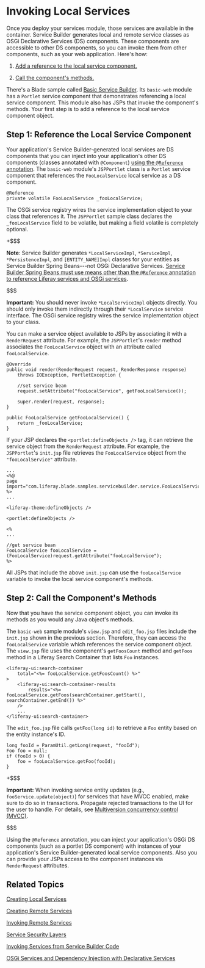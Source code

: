 # Invoking Local Services [](id=invoking-local-services)

Once you deploy your services module, those services are available in the
container. Service Builder generates local and remote service classes as OSGi
Declarative Services (DS) components. These components are accessible to other
DS components, so you can invoke them from other components, such as your web
application. Here's how:

1. [Add a reference to the local service component.](#step-1-reference-the-local-service-component) 

2. [Call the component's methods.](#step-2-call-the-service-component-methods)

There's a Blade sample called 
[Basic Service Builder](/develop/reference/-/knowledge_base/7-1/service-builder-samples).
Its `basic-web` module has a `Portlet` service component that demonstrates
referencing a local service component. This module also has JSPs that invoke the
component's methods. Your first step is to add a reference to the local service
component object.

## Step 1: Reference the Local Service Component [](id=step-1-reference-the-local-service-component)

Your application's Service Builder-generated local services are DS components
that you can inject into your application's other DS components (classes
annotated with `@Component`)
[using the `@Reference` annotation](/develop/tutorials/-/knowledge_base/7-1/osgi-services-and-dependency-injection-with-declarative-services).
The `basic-web` module's `JSPPortlet` class is a `Portlet` service component
that references the `FooLocalService` local service as a DS component.

    @Reference
	private volatile FooLocalService _fooLocalService;

The OSGi service registry wires the service implementation object to your class
that references it. The `JSPPortlet` sample class declares the
`_fooLocalService` field to be volatile, but making a field volatile is
completely optional. 

+$$$

**Note**: Service Builder generates `*LocalServiceImpl`, `*ServiceImpl`, 
`*PersistenceImpl`, and `[ENTITY_NAME]Impl` classes for your entities as Service
Builder Spring Beans---not OSGi Declarative Services. 
[Service Builder Spring Beans must use means other than the `@Reference` annotation to reference Liferay services and OSGi services](/develop/tutorials/-/knowledge_base/7-1/invoking-services-from-service-builder-code).

$$$

**Important:** You should never invoke `*LocalServiceImpl` objects directly. You
should only invoke them indirectly through their `*LocalService` service
interface. The OSGi service registry wires the service implementation object to
your class. 

You can make a service object available to JSPs by associating it with a
`RenderRequest` attribute. For example, the `JSPPortlet`'s `render` method
associates the `FooLocalService` object with an attribute called
`fooLocalService`. 

    @Override
    public void render(RenderRequest request, RenderResponse response)
        throws IOException, PortletException {

        //set service bean
        request.setAttribute("fooLocalService", getFooLocalService());

        super.render(request, response);
    }
    
    public FooLocalService getFooLocalService() {
        return _fooLocalService;
    }

If your JSP declares the `<portlet:defineObjects />` tag, it can retrieve the
service object from the `RenderRequest` attribute. For example, the
`JSPPortlet`'s `init.jsp` file retrieves the `FooLocalService` object from the
`"fooLocalService"` attribute. 

    ...
    <%@
    page import="com.liferay.blade.samples.servicebuilder.service.FooLocalService" %>
    ...

    <liferay-theme:defineObjects />

    <portlet:defineObjects />

    <%
    ...

    //get service bean
    FooLocalService fooLocalService = (FooLocalService)request.getAttribute("fooLocalService");
    %>

All JSPs that include the above `init.jsp` can use the `fooLocalService`
variable to invoke the local service component's methods. 

## Step 2: Call the Component's Methods [](id=step-2-call-the-service-component-methods)

Now that you have the service component object, you can invoke its methods as
you would any Java object's methods. 

The `basic-web` sample module's `view.jsp` and `edit_foo.jsp` files include the
`init.jsp` shown in the previous section. Therefore, they can access the
`fooLocalService` variable which references the service component object. The
`view.jsp` file uses the component's `getFoosCount` method and `getFoos` method
in a Liferay Search Container that lists `Foo` instances. 

    <liferay-ui:search-container
    	total="<%= fooLocalService.getFoosCount() %>"
    >
    	<liferay-ui:search-container-results
    		results="<%= fooLocalService.getFoos(searchContainer.getStart(), searchContainer.getEnd()) %>"
    	/>
        ...
    </liferay-ui:search-container>

The `edit_foo.jsp` file calls `getFoo(long id)` to retrieve a `Foo` entity based
on the entity instance's ID.

    long fooId = ParamUtil.getLong(request, "fooId");
    Foo foo = null;
    if (fooId > 0) {
    	foo = fooLocalService.getFoo(fooId);
    }

+$$$

**Important:** When invoking service entity updates (e.g., 
`fooService.update(object)`) for services that have MVCC enabled, make sure to
do so in transactions. Propagate rejected transactions to the UI for the user to
handle. For details, see
[Multiversion concurrency control (MVCC)](/develop/tutorials/-/knowledge_base/7-1/defining-global-service-information#multiversion-concurrency-control-mvcc).

$$$

Using the `@Reference` annotation, you can inject your application's OSGi DS
components (such as a portlet DS component) with instances of your application's
Service Builder-generated local service components. Also you can provide your
JSPs access to the component instances via `RenderRequest` attributes. 

## Related Topics [](id=related-topics)

[Creating Local Services](/develop/tutorials/-/knowledge_base/7-1/creating-local-services)

[Creating Remote Services](/develop/tutorials/-/knowledge_base/7-1/creating-remote-services)

[Invoking Remote Services](/develop/tutorials/-/knowledge_base/7-1/invoking-remote-services)

[Service Security Layers](/develop/tutorials/-/knowledge_base/7-1/service-security-layers)

[Invoking Services from Service Builder Code](/develop/tutorials/-/knowledge_base/7-1/invoking-services-from-service-builder-code)

[OSGi Services and Dependency Injection with Declarative Services](/develop/tutorials/-/knowledge_base/7-1/osgi-services-and-dependency-injection-with-declarative-services)
